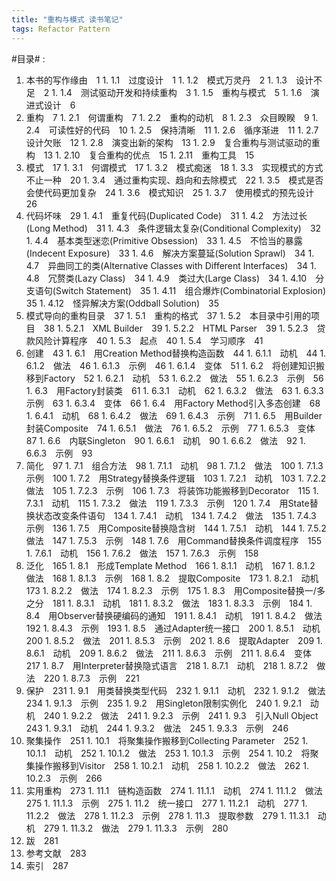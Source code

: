 ```yaml
---
title: "重构与模式 读书笔记"
tags: Refactor Pattern
---
```





#目录#
:
  1. 本书的写作缘由　1
    1. 1.1　过度设计　1
    1. 1.2　模式万灵丹　2
    1. 1.3　设计不足　2
    1. 1.4　测试驱动开发和持续重构　3
    1. 1.5　重构与模式　5
    1. 1.6　演进式设计　6
  1. 重构　7
    1. 2.1　何谓重构　7
    1. 2.2　重构的动机　8
    1. 2.3　众目睽睽　9
    1. 2.4　可读性好的代码　10
    1. 2.5　保持清晰　11
    1. 2.6　循序渐进　11
    1. 2.7　设计欠账　12
    1. 2.8　演变出新的架构　13
    1. 2.9　复合重构与测试驱动的重构　13
    1. 2.10　复合重构的优点　15
    1. 2.11　重构工具　15
  1. 模式　17
    1. 3.1　何谓模式　17
    1. 3.2　模式痴迷　18
    1. 3.3　实现模式的方式不止一种　20
    1. 3.4　通过重构实现、趋向和去除模式　22
    1. 3.5　模式是否会使代码更加复杂　24
    1. 3.6　模式知识　25
    1. 3.7　使用模式的预先设计　26
  1. 代码坏味　29
    1. 4.1　重复代码(Duplicated Code)　31
    1. 4.2　方法过长(Long Method)　31
    1. 4.3　条件逻辑太复杂(Conditional Complexity)　32
    1. 4.4　基本类型迷恋(Primitive Obsession)　33
    1. 4.5　不恰当的暴露(Indecent Exposure)　33
    1. 4.6　解决方案蔓延(Solution Sprawl)　34
    1. 4.7　异曲同工的类(Alternative Classes with Different Interfaces)　34
    1. 4.8　冗赘类(Lazy Class)　34
    1. 4.9　类过大(Large Class)　34
    1. 4.10　分支语句(Switch Statement)　35
    1. 4.11　组合爆炸(Combinatorial Explosion)　35
    1. 4.12　怪异解决方案(Oddball Solution)　35
  1. 模式导向的重构目录　37
    1. 5.1　重构的格式　37
    1. 5.2　本目录中引用的项目　38
    1. 5.2.1　XML Builder　39
    1. 5.2.2　HTML Parser　39
    1. 5.2.3　贷款风险计算程序　40
    1. 5.3　起点　40
    1. 5.4　学习顺序　41
  1. 创建　43
    1. 6.1　用Creation Method替换构造函数　44
    1. 6.1.1　动机　44
    1. 6.1.2　做法　46
    1. 6.1.3　示例　46
    1. 6.1.4　变体　51
    1. 6.2　将创建知识搬移到Factory　52
    1. 6.2.1　动机　53
    1. 6.2.2　做法　55
    1. 6.2.3　示例　56
    1. 6.3　用Factory封装类　61
    1. 6.3.1　动机　62
    1. 6.3.2　做法　63
    1. 6.3.3　示例　63
    1. 6.3.4　变体　66
    1. 6.4　用Factory Method引入多态创建　68
    1. 6.4.1　动机　68
    1. 6.4.2　做法　69
    1. 6.4.3　示例　71
    1. 6.5　用Builder封装Composite　74
    1. 6.5.1　做法　76
    1. 6.5.2　示例　77
    1. 6.5.3　变体　87
    1. 6.6　内联Singleton　90
    1. 6.6.1　动机　90
    1. 6.6.2　做法　92
    1. 6.6.3　示例　93
  1. 简化　97
    1. 7.1　组合方法　98
    1. 7.1.1　动机　98
    1. 7.1.2　做法　100
    1. 7.1.3　示例　100
    1. 7.2　用Strategy替换条件逻辑　103
    1. 7.2.1　动机　103
    1. 7.2.2　做法　105
    1. 7.2.3　示例　106
    1. 7.3　将装饰功能搬移到Decorator　115
    1. 7.3.1　动机　115
    1. 7.3.2　做法　119
    1. 7.3.3　示例　120
    1. 7.4　用State替换状态改变条件语句　134
    1. 7.4.1　动机　134
    1. 7.4.2　做法　135
    1. 7.4.3　示例　136
    1. 7.5　用Composite替换隐含树　144
    1. 7.5.1　动机　144
    1. 7.5.2　做法　147
    1. 7.5.3　示例　148
    1. 7.6　用Command替换条件调度程序　155
    1. 7.6.1　动机　156
    1. 7.6.2　做法　157
    1. 7.6.3　示例　158
  1. 泛化　165
    1. 8.1　形成Template Method　166
    1. 8.1.1　动机　167
    1. 8.1.2　做法　168
    1. 8.1.3　示例　168
    1. 8.2　提取Composite　173
    1. 8.2.1　动机　173
    1. 8.2.2　做法　174
    1. 8.2.3　示例　175
    1. 8.3　用Composite替换一/多之分　181
    1. 8.3.1　动机　181
    1. 8.3.2　做法　183
    1. 8.3.3　示例　184
    1. 8.4　用Observer替换硬编码的通知　191
    1. 8.4.1　动机　191
    1. 8.4.2　做法　192
    1. 8.4.3　示例　193
    1. 8.5　通过Adapter统一接口　200
    1. 8.5.1　动机　200
    1. 8.5.2　做法　201
    1. 8.5.3　示例　202
    1. 8.6　提取Adapter　209
    1. 8.6.1　动机　209
    1. 8.6.2　做法　211
    1. 8.6.3　示例　211
    1. 8.6.4　变体　217
    1. 8.7　用Interpreter替换隐式语言　218
    1. 8.7.1　动机　218
    1. 8.7.2　做法　220
    1. 8.7.3　示例　221
  1. 保护　231
    1. 9.1　用类替换类型代码　232
    1. 9.1.1　动机　232
    1. 9.1.2　做法　234
    1. 9.1.3　示例　235
    1. 9.2　用Singleton限制实例化　240
    1. 9.2.1　动机　240
    1. 9.2.2　做法　241
    1. 9.2.3　示例　241
    1. 9.3　引入Null Object　243
    1. 9.3.1　动机　244
    1. 9.3.2　做法　245
    1. 9.3.3　示例　246
  1. 聚集操作　251
    1. 10.1　将聚集操作搬移到Collecting Parameter　252
    1. 10.1.1　动机　252
    1. 10.1.2　做法　253
    1. 10.1.3　示例　254
    1. 10.2　将聚集操作搬移到Visitor　258
    1. 10.2.1　动机　258
    1. 10.2.2　做法　262
    1. 10.2.3　示例　266
  1. 实用重构　273
    1. 11.1　链构造函数　274
    1. 11.1.1　动机　274
    1. 11.1.2　做法　275
    1. 11.1.3　示例　275
    1. 11.2　统一接口　277
    1. 11.2.1　动机　277
    1. 11.2.2　做法　278
    1. 11.2.3　示例　278
    1. 11.3　提取参数　279
    1. 11.3.1　动机　279
    1. 11.3.2　做法　279
    1. 11.3.3　示例　280
  1. 跋　281
  1. 参考文献　283
  1. 索引　287 
